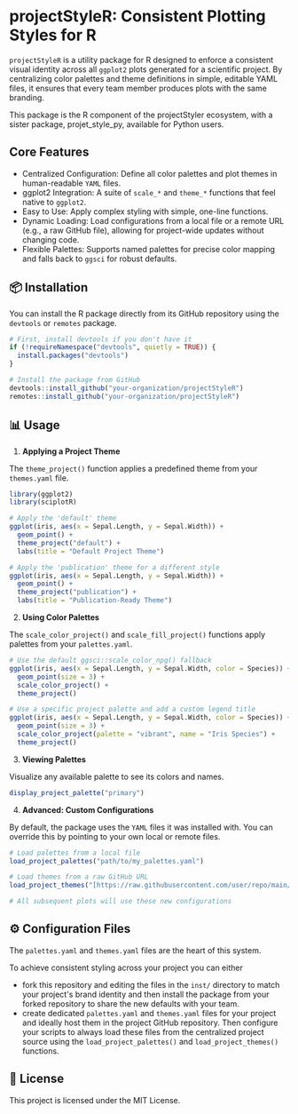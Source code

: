 # projectStyleR: Consistent Plotting Styles for R

`projectStyleR` is a utility package for R designed to enforce a consistent visual identity across all `ggplot2` plots generated for a scientific project. By centralizing color palettes and theme definitions in simple, editable YAML files, it ensures that every team member produces plots with the same branding. 

This package is the R component of the projectStyler ecosystem, with a sister package, projet_style_py, available for Python users. 

## Core Features

- Centralized Configuration: Define all color palettes and plot themes in human-readable `YAML` files.
- ggplot2 Integration: A suite of `scale_*` and `theme_*` functions that feel native to `ggplot2`.
- Easy to Use: Apply complex styling with simple, one-line functions.
- Dynamic Loading: Load configurations from a local file or a remote URL (e.g., a raw GitHub file), allowing for project-wide updates without changing code.
- Flexible Palettes: Supports named palettes for precise color mapping and falls back to `ggsci` for robust defaults.

## 📦 Installation

You can install the R package directly from its GitHub repository using the `devtools` or `remotes` package.

```R
# First, install devtools if you don't have it
if (!requireNamespace("devtools", quietly = TRUE)) {
  install.packages("devtools")
}

# Install the package from GitHub
devtools::install_github("your-organization/projectStyleR")
remotes::install_github("your-organization/projectStyleR")
```

## 📊 Usage

1. **Applying a Project Theme**

The `theme_project()` function applies a predefined theme from your `themes.yaml` file.

```R
library(ggplot2)
library(sciplotR)

# Apply the 'default' theme
ggplot(iris, aes(x = Sepal.Length, y = Sepal.Width)) +
  geom_point() +
  theme_project("default") +
  labs(title = "Default Project Theme")

# Apply the 'publication' theme for a different style
ggplot(iris, aes(x = Sepal.Length, y = Sepal.Width)) +
  geom_point() +
  theme_project("publication") +
  labs(title = "Publication-Ready Theme")
```

2. **Using Color Palettes**

The `scale_color_project()` and `scale_fill_project()` functions apply palettes from your `palettes.yaml`.

```R
# Use the default ggsci::scale_color_npg() fallback
ggplot(iris, aes(x = Sepal.Length, y = Sepal.Width, color = Species)) +
  geom_point(size = 3) +
  scale_color_project() +
  theme_project()

# Use a specific project palette and add a custom legend title
ggplot(iris, aes(x = Sepal.Length, y = Sepal.Width, color = Species)) +
  geom_point(size = 3) +
  scale_color_project(palette = "vibrant", name = "Iris Species") +
  theme_project()
```

3. **Viewing Palettes**

Visualize any available palette to see its colors and names.

```R
display_project_palette("primary")
```

4. **Advanced: Custom Configurations**

By default, the package uses the `YAML` files it was installed with. You can override this by pointing to your own local or remote files.

```R
# Load palettes from a local file
load_project_palettes("path/to/my_palettes.yaml")

# Load themes from a raw GitHub URL
load_project_themes("[https://raw.githubusercontent.com/user/repo/main/configs/project_themes.yaml](https://raw.githubusercontent.com/user/repo/main/configs/project_themes.yaml)")

# All subsequent plots will use these new configurations
```

## ⚙️ Configuration Files

The `palettes.yaml` and `themes.yaml` files are the heart of this system. 

To achieve consistent styling across your project you can either 

- fork this repository and editing the files in the `inst/` directory to match your project's brand identity and then install the package from your forked repository to share the new defaults with your team.
- create dedicated `palettes.yaml` and `themes.yaml` files for your project and ideally host them in the project GitHub repository. Then configure your scripts to always load these files from the centralized project source using the `load_project_palettes()` and `load_project_themes()` functions.

## 📝 License

This project is licensed under the MIT License.